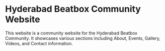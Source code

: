 # Hyderabad Beatbox Community Website

This website is a community website for the Hyderabad Beatbox Community. It showcases various sections including About, Events, Gallery, Videos, and Contact information.


